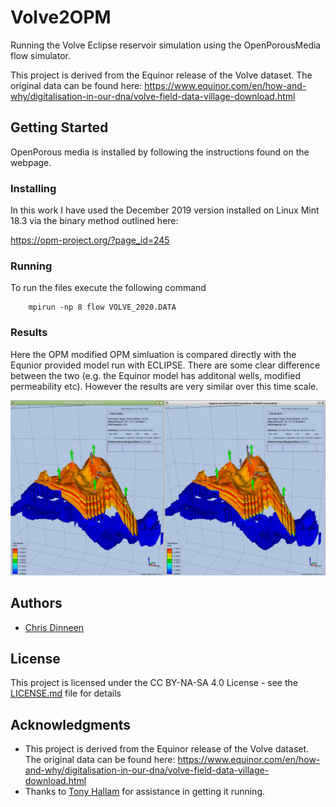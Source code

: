 # Volve2OPM

Running the Volve Eclipse reservoir simulation using the OpenPorousMedia flow simulator.

This project is derived from the Equinor release of the Volve dataset.
The original data can be found here:
https://www.equinor.com/en/how-and-why/digitalisation-in-our-dna/volve-field-data-village-download.html

## Getting Started

OpenPorous media is installed by following the instructions found on the webpage. 

### Installing

In this work I have used the December 2019 version installed on Linux Mint 18.3 via the binary method outlined here:

https://opm-project.org/?page_id=245

### Running
To run the files execute the following command

```
    mpirun -np 8 flow VOLVE_2020.DATA

```

### Results
Here the OPM modified OPM simluation is compared directly with the Equnior provided model run with ECLIPSE.
There are some clear difference between the two (e.g. the Equinor model has additonal wells, modified permeability etc). However the results are very similar over this time scale.

![](OPMvsEclipse.gif)


## Authors

* [Chris Dinneen](https://github.com/dbiged)

## License

This project is licensed under the CC BY-NA-SA 4.0 License - see the [LICENSE.md](LICENSE.md) file for details

## Acknowledgments

* This project is derived from the Equinor release of the Volve dataset.
The original data can be found here:
https://www.equinor.com/en/how-and-why/digitalisation-in-our-dna/volve-field-data-village-download.html
* Thanks to [Tony Hallam](https://github.com/trhallam) for assistance in getting it running. 

